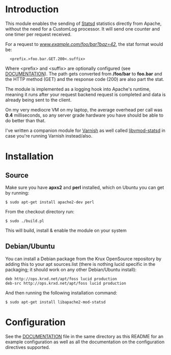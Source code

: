Introduction
============

This module enables the sending of [Statsd](http:/github.com/etsy/statsd) statistics directly
from Apache, without the need for a CustomLog processor. It will
send one counter and one timer per request received.

For a request to _www.example.com/foo/bar?baz=42_, the stat format
would be:

```
  <prefix.>foo.bar.GET.200<.suffix>
```

Where \<prefix> and \<suffix> are optionally configured (see [DOCUMENTATION](DOCUMENTATION)).
The path gets converted from **/foo/bar** to **foo.bar** and the HTTP method
(GET) and the response code (200) are also part the stat.

The module is implemented as a logging hook into Apache's runtime,
meaning it runs after your request backend request is completed
and data is already being sent to the client.

On my very mediocre VM on my laptop, the average overhead per call
was **0.4** milliseconds, so any server grade hardware you have should
be able to do better than that.

I've written a companion module for [Varnish](http:/varnish-cache.org) as well called
[libvmod-statsd](https://github.com/jib/libvmod-statsd) in case you're running Varnish instead/also.

Installation
============

Source
------

Make sure you have **apxs2** and **perl** installed, which on Ubuntu you can get by running:

```
$ sudo apt-get install apache2-dev perl
```

From the checkout directory run:

```
$ sudo ./build.pl
```

This will build, install & enable the module on your system

Debian/Ubuntu
-------------

You can install a Debian package from the Krux OpenSource repository
by adding this to your apt sources.list (there is nothing lucid specific
in the packaging; it should work on any other Debian/Ubuntu install):

```
deb http://ops.krxd.net/apt/foss lucid production
deb-src http://ops.krxd.net/apt/foss lucid production
```

And then running the following installation command:

```
$ sudo apt-get install libapache2-mod-statsd
```


Configuration
=============

See the [DOCUMENTATION](DOCUMENTATION) file in the same directory as this README for an
example configuration as well as all the documentation on the configuration directives 
supported.


